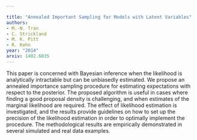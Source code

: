 ```yaml
---

title: "Annealed Important Sampling for Models with Latent Variables"
authors:
- M.-N. Tran
- C. Strickland
- M. K. Pitt
- R. Kohn
year: "2014"
arxiv: 1402.6035
---
```

This paper is concerned with Bayesian inference when the likelihood is analytically intractable but can be unbiasedly estimated. We propose an annealed importance sampling procedure for estimating expectations with respect to the posterior. The proposed algorithm is useful in cases where finding a good proposal density is challenging, and when estimates of the marginal likelihood are required. The effect of likelihood estimation is investigated, and the results provide guidelines on how to set up the precision of the likelihood estimation in order to optimally implement the procedure. The methodological results are empirically demonstrated in several simulated and real data examples.